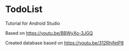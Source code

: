 # TodoList
Tutorial for Android Studio

Based on https://youtu.be/BBWyXo-3JGQ

Created database based on https://youtu.be/312RhjfetP8

